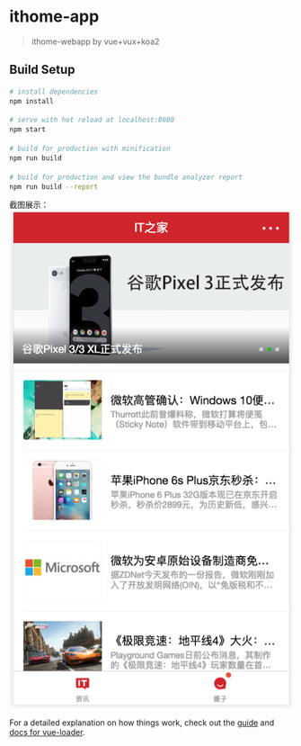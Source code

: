 # ithome-app

> ithome-webapp by vue+vux+koa2

## Build Setup

``` bash
# install dependencies
npm install

# serve with hot reload at localhost:8080
npm start

# build for production with minification
npm run build

# build for production and view the bundle analyzer report
npm run build --report
```


截图展示：
![ithome image](https://raw.githubusercontent.com/ylzsmallsun/ithome-webapp/master/appScreenshot1.png)

For a detailed explanation on how things work, check out the [guide](http://vuejs-templates.github.io/webpack/) and [docs for vue-loader](http://vuejs.github.io/vue-loader).
